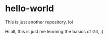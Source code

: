 # hello-world
This is just another repository, lol

Hi all, this is just me learning the basics of Git, :)
